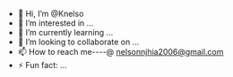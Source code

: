 - 👋 Hi, I’m @Knelso
- 👀 I’m interested in ...
- 🌱 I’m currently learning ...
- 💞️ I’m looking to collaborate on ...
- 📫 How to reach me----@ nelsonnjhia2006@gmail.com
- ⚡ Fun fact: ...

<!---
Knelso/Knelso is a ✨ special ✨ repository because its `README.md` (this file) appears on your GitHub profile.
You can click the Preview link to take a look at your changes.
--->
